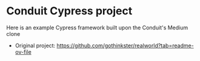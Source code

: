 # Conduit Cypress project
Here is an example Cypress framework built upon the Conduit's Medium clone
* Original project: https://github.com/gothinkster/realworld?tab=readme-ov-file
